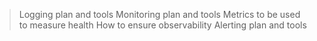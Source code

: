 >Logging plan and tools
>Monitoring plan and tools
>Metrics to be used to measure health
>How to ensure observability
>Alerting plan and tools
